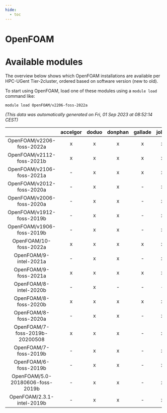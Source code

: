 ```yaml
---
hide:
  - toc
---
```


OpenFOAM
========

# Available modules


The overview below shows which OpenFOAM installations are available per HPC-UGent Tier-2cluster, ordered based on software version (new to old).

To start using OpenFOAM, load one of these modules using a `module load` command like:

```shell
module load OpenFOAM/v2206-foss-2022a
```

*(This data was automatically generated on Fri, 01 Sep 2023 at 08:52:14 CEST)*  

| |accelgor|doduo|donphan|gallade|joltik|skitty|swalot|victini|
| :---: | :---: | :---: | :---: | :---: | :---: | :---: | :---: | :---: |
|OpenFOAM/v2206-foss-2022a|x|x|x|x|x|x|x|x|
|OpenFOAM/v2112-foss-2021b|x|x|x|x|x|x|x|x|
|OpenFOAM/v2106-foss-2021a|-|x|x|x|x|x|x|x|
|OpenFOAM/v2012-foss-2020a|-|x|x|-|x|x|x|x|
|OpenFOAM/v2006-foss-2020a|-|x|x|-|x|x|x|x|
|OpenFOAM/v1912-foss-2019b|-|x|x|-|x|x|-|x|
|OpenFOAM/v1906-foss-2019b|-|x|x|-|x|x|-|x|
|OpenFOAM/10-foss-2022a|x|x|x|x|x|x|x|x|
|OpenFOAM/9-intel-2021a|-|x|x|-|x|x|x|x|
|OpenFOAM/9-foss-2021a|x|x|x|x|x|x|x|x|
|OpenFOAM/8-intel-2020b|-|x|-|-|-|-|-|-|
|OpenFOAM/8-foss-2020b|x|x|x|x|x|x|x|x|
|OpenFOAM/8-foss-2020a|-|x|x|-|x|x|x|x|
|OpenFOAM/7-foss-2019b-20200508|x|x|x|-|x|x|x|x|
|OpenFOAM/7-foss-2019b|-|x|x|-|x|x|x|x|
|OpenFOAM/6-foss-2019b|-|x|x|-|x|x|-|x|
|OpenFOAM/5.0-20180606-foss-2019b|-|x|x|-|x|x|x|x|
|OpenFOAM/2.3.1-intel-2019b|-|x|x|-|x|x|-|x|
